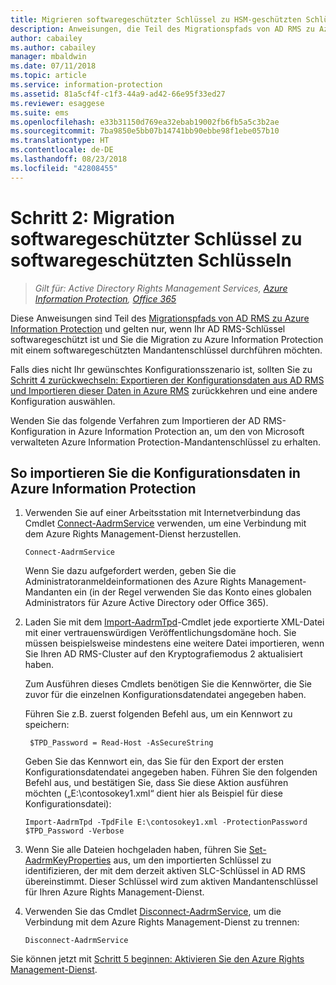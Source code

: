 ```yaml
---
title: Migrieren softwaregeschützter Schlüssel zu HSM-geschützten Schlüsseln – AIP
description: Anweisungen, die Teil des Migrationspfads von AD RMS zu Azure Information Protection sind und nur gelten, wenn Ihr AD RMS-Schlüssel softwaregeschützt ist und Sie die Migration zu Azure Information Protection mit einem softwaregeschützten Mandantenschlüssel durchführen möchten.
author: cabailey
ms.author: cabailey
manager: mbaldwin
ms.date: 07/11/2018
ms.topic: article
ms.service: information-protection
ms.assetid: 81a5cf4f-c1f3-44a9-ad42-66e95f33ed27
ms.reviewer: esaggese
ms.suite: ems
ms.openlocfilehash: e33b31150d769ea32ebab19002fb6fb5a5c3b2ae
ms.sourcegitcommit: 7ba9850e5bb07b14741bb90ebbe98f1ebe057b10
ms.translationtype: HT
ms.contentlocale: de-DE
ms.lasthandoff: 08/23/2018
ms.locfileid: "42808455"
---
```

# <a name="step-2-software-protected-key-to-software-protected-key-migration"></a>Schritt 2: Migration softwaregeschützter Schlüssel zu softwaregeschützten Schlüsseln

>*Gilt für: Active Directory Rights Management Services, [Azure Information Protection](https://azure.microsoft.com/pricing/details/information-protection), [Office 365](http://download.microsoft.com/download/E/C/F/ECF42E71-4EC0-48FF-AA00-577AC14D5B5C/Azure_Information_Protection_licensing_datasheet_EN-US.pdf)*


Diese Anweisungen sind Teil des [Migrationspfads von AD RMS zu Azure Information Protection](migrate-from-ad-rms-to-azure-rms.md) und gelten nur, wenn Ihr AD RMS-Schlüssel softwaregeschützt ist und Sie die Migration zu Azure Information Protection mit einem softwaregeschützten Mandantenschlüssel durchführen möchten. 

Falls dies nicht Ihr gewünschtes Konfigurationsszenario ist, sollten Sie zu [Schritt 4 zurückwechseln: Exportieren der Konfigurationsdaten aus AD RMS und Importieren dieser Daten in Azure RMS](migrate-from-ad-rms-phase2.md#step-4-export-configuration-data-from-ad-rms-and-import-it-to-azure-information-protection) zurückkehren und eine andere Konfiguration auswählen.

Wenden Sie das folgende Verfahren zum Importieren der AD RMS-Konfiguration in Azure Information Protection an, um den von Microsoft verwalteten Azure Information Protection-Mandantenschlüssel zu erhalten.

## <a name="to-import-the-configuration-data-to-azure-information-protection"></a>So importieren Sie die Konfigurationsdaten in Azure Information Protection

1. Verwenden Sie auf einer Arbeitsstation mit Internetverbindung das Cmdlet [Connect-AadrmService](/powershell/aadrm/vlatest/connect-aadrmservice) verwenden, um eine Verbindung mit dem Azure Rights Management-Dienst herzustellen.

    ```
    Connect-AadrmService
    ```
    Wenn Sie dazu aufgefordert werden, geben Sie die Administratoranmeldeinformationen des Azure Rights Management-Mandanten ein (in der Regel verwenden Sie das Konto eines globalen Administrators für Azure Active Directory oder Office 365).

2. Laden Sie mit dem [Import-AadrmTpd](/powershell/aadrm/vlatest/import-aadrmtpd)-Cmdlet jede exportierte XML-Datei mit einer vertrauenswürdigen Veröffentlichungsdomäne hoch. Sie müssen beispielsweise mindestens eine weitere Datei importieren, wenn Sie Ihren AD RMS-Cluster auf den Kryptografiemodus 2 aktualisiert haben. 
    
    Zum Ausführen dieses Cmdlets benötigen Sie die Kennwörter, die Sie zuvor für die einzelnen Konfigurationsdatendatei angegeben haben. 
    
    Führen Sie z.B. zuerst folgenden Befehl aus, um ein Kennwort zu speichern:
    
        $TPD_Password = Read-Host -AsSecureString
    
    Geben Sie das Kennwort ein, das Sie für den Export der ersten Konfigurationsdatendatei angegeben haben. Führen Sie den folgenden Befehl aus, und bestätigen Sie, dass Sie diese Aktion ausführen möchten („E:\contosokey1.xml“ dient hier als Beispiel für diese Konfigurationsdatei):
    ```
    Import-AadrmTpd -TpdFile E:\contosokey1.xml -ProtectionPassword $TPD_Password -Verbose
    ```
    
3. Wenn Sie alle Dateien hochgeladen haben, führen Sie [Set-AadrmKeyProperties](/powershell/module/aadrm/set-aadrmkeyproperties) aus, um den importierten Schlüssel zu identifizieren, der mit dem derzeit aktiven SLC-Schlüssel in AD RMS übereinstimmt. Dieser Schlüssel wird zum aktiven Mandantenschlüssel für Ihren Azure Rights Management-Dienst.

4.  Verwenden Sie das Cmdlet [Disconnect-AadrmService](/powershell/aadrm/vlatest/disconnect-aadrmservice), um die Verbindung mit dem Azure Rights Management-Dienst zu trennen:

    ```
    Disconnect-AadrmService
    ```

Sie können jetzt mit [Schritt 5 beginnen: Aktivieren Sie den Azure Rights Management-Dienst](migrate-from-ad-rms-phase2.md#step-5-activate-the-azure-rights-management-service).


